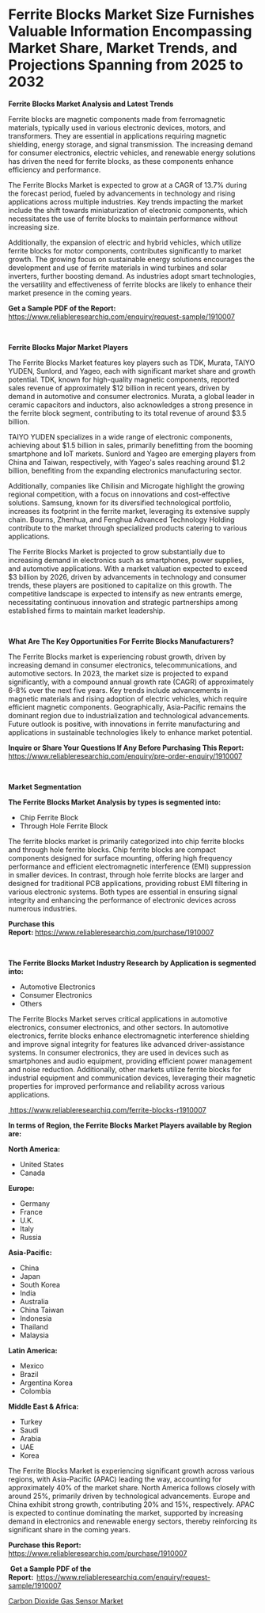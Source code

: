 <p><h1>Ferrite Blocks Market Size Furnishes Valuable Information Encompassing Market Share, Market Trends, and Projections Spanning from 2025 to 2032</h1></p><p><strong>Ferrite Blocks Market Analysis and Latest Trends</strong></p>
<p><p>Ferrite blocks are magnetic components made from ferromagnetic materials, typically used in various electronic devices, motors, and transformers. They are essential in applications requiring magnetic shielding, energy storage, and signal transmission. The increasing demand for consumer electronics, electric vehicles, and renewable energy solutions has driven the need for ferrite blocks, as these components enhance efficiency and performance.</p><p>The Ferrite Blocks Market is expected to grow at a CAGR of 13.7% during the forecast period, fueled by advancements in technology and rising applications across multiple industries. Key trends impacting the market include the shift towards miniaturization of electronic components, which necessitates the use of ferrite blocks to maintain performance without increasing size. </p><p>Additionally, the expansion of electric and hybrid vehicles, which utilize ferrite blocks for motor components, contributes significantly to market growth. The growing focus on sustainable energy solutions encourages the development and use of ferrite materials in wind turbines and solar inverters, further boosting demand. As industries adopt smart technologies, the versatility and effectiveness of ferrite blocks are likely to enhance their market presence in the coming years.</p></p>
<p><strong>Get a Sample PDF of the Report:&nbsp;</strong> <a href="https://www.reliableresearchiq.com/enquiry/request-sample/1910007?utm_campaign=2173&utm_medium=2&utm_source=Github&utm_content=ia&utm_term=11022025&utm_id=ferrite-blocks">https://www.reliableresearchiq.com/enquiry/request-sample/1910007</a></p>
<p>&nbsp;</p>
<p><strong>Ferrite Blocks Major Market Players</strong></p>
<p><p>The Ferrite Blocks Market features key players such as TDK, Murata, TAIYO YUDEN, Sunlord, and Yageo, each with significant market share and growth potential. TDK, known for high-quality magnetic components, reported sales revenue of approximately $12 billion in recent years, driven by demand in automotive and consumer electronics. Murata, a global leader in ceramic capacitors and inductors, also acknowledges a strong presence in the ferrite block segment, contributing to its total revenue of around $3.5 billion.</p><p>TAIYO YUDEN specializes in a wide range of electronic components, achieving about $1.5 billion in sales, primarily benefitting from the booming smartphone and IoT markets. Sunlord and Yageo are emerging players from China and Taiwan, respectively, with Yageo's sales reaching around $1.2 billion, benefiting from the expanding electronics manufacturing sector.</p><p>Additionally, companies like Chilisin and Microgate highlight the growing regional competition, with a focus on innovations and cost-effective solutions. Samsung, known for its diversified technological portfolio, increases its footprint in the ferrite market, leveraging its extensive supply chain. Bourns, Zhenhua, and Fenghua Advanced Technology Holding contribute to the market through specialized products catering to various applications.</p><p>The Ferrite Blocks Market is projected to grow substantially due to increasing demand in electronics such as smartphones, power supplies, and automotive applications. With a market valuation expected to exceed $3 billion by 2026, driven by advancements in technology and consumer trends, these players are positioned to capitalize on this growth. The competitive landscape is expected to intensify as new entrants emerge, necessitating continuous innovation and strategic partnerships among established firms to maintain market leadership.</p></p>
<p>&nbsp;</p>
<p><strong>What Are The Key Opportunities For Ferrite Blocks Manufacturers?</strong></p>
<p><p>The Ferrite Blocks market is experiencing robust growth, driven by increasing demand in consumer electronics, telecommunications, and automotive sectors. In 2023, the market size is projected to expand significantly, with a compound annual growth rate (CAGR) of approximately 6-8% over the next five years. Key trends include advancements in magnetic materials and rising adoption of electric vehicles, which require efficient magnetic components. Geographically, Asia-Pacific remains the dominant region due to industrialization and technological advancements. Future outlook is positive, with innovations in ferrite manufacturing and applications in sustainable technologies likely to enhance market potential.</p></p>
<p><strong>Inquire or Share Your Questions If Any Before Purchasing This Report:</strong> <a href="https://www.reliableresearchiq.com/enquiry/pre-order-enquiry/1910007?utm_campaign=2173&utm_medium=2&utm_source=Github&utm_content=ia&utm_term=11022025&utm_id=ferrite-blocks">https://www.reliableresearchiq.com/enquiry/pre-order-enquiry/1910007</a></p>
<p>&nbsp;</p>
<p><strong>Market Segmentation</strong></p>
<p><strong>The Ferrite Blocks Market Analysis by types is segmented into:</strong></p>
<p><ul><li>Chip Ferrite Block</li><li>Through Hole Ferrite Block</li></ul></p>
<p><p>The ferrite blocks market is primarily categorized into chip ferrite blocks and through hole ferrite blocks. Chip ferrite blocks are compact components designed for surface mounting, offering high frequency performance and efficient electromagnetic interference (EMI) suppression in smaller devices. In contrast, through hole ferrite blocks are larger and designed for traditional PCB applications, providing robust EMI filtering in various electronic systems. Both types are essential in ensuring signal integrity and enhancing the performance of electronic devices across numerous industries.</p></p>
<p><strong>Purchase this Report:&nbsp;</strong><a href="https://www.reliableresearchiq.com/purchase/1910007?utm_campaign=2173&utm_medium=2&utm_source=Github&utm_content=ia&utm_term=11022025&utm_id=ferrite-blocks">https://www.reliableresearchiq.com/purchase/1910007</a></p>
<p>&nbsp;</p>
<p><strong>The Ferrite Blocks Market Industry Research by Application is segmented into:</strong></p>
<p><ul><li>Automotive Electronics</li><li>Consumer Electronics</li><li>Others</li></ul></p>
<p><p>The Ferrite Blocks Market serves critical applications in automotive electronics, consumer electronics, and other sectors. In automotive electronics, ferrite blocks enhance electromagnetic interference shielding and improve signal integrity for features like advanced driver-assistance systems. In consumer electronics, they are used in devices such as smartphones and audio equipment, providing efficient power management and noise reduction. Additionally, other markets utilize ferrite blocks for industrial equipment and communication devices, leveraging their magnetic properties for improved performance and reliability across various applications.</p></p>
<p><a href="https://www.reliableresearchiq.com/ferrite-blocks-r1910007?utm_campaign=2173&utm_medium=2&utm_source=Github&utm_content=ia&utm_term=11022025&utm_id=ferrite-blocks">&nbsp;https://www.reliableresearchiq.com/ferrite-blocks-r1910007</a></p>
<p><strong>In terms of Region, the Ferrite Blocks Market Players available by Region are:</strong></p>
<p>
    <p> <strong> North America: </strong>
        <ul>
            <li>United States</li>
            <li>Canada</li>
        </ul>
        </p> 
    <p> <strong> Europe: </strong>
        <ul>
            <li>Germany</li>
            <li>France</li>
            <li>U.K.</li>
            <li>Italy</li>
            <li>Russia</li>
        </ul>
        </p> 
    <p> <strong> Asia-Pacific: </strong>
        <ul>
            <li>China</li>
            <li>Japan</li>
            <li>South Korea</li>
            <li>India</li>
            <li>Australia</li>
            <li>China Taiwan</li>
            <li>Indonesia</li>
            <li>Thailand</li>
            <li>Malaysia</li>
        </ul>
        </p> 
    <p> <strong> Latin America: </strong>
        <ul>
            <li>Mexico</li>
            <li>Brazil</li>
            <li>Argentina Korea</li>
            <li>Colombia</li>
        </ul>
        </p> 
    <p> <strong> Middle East & Africa: </strong>
        <ul>
            <li>Turkey</li>
            <li>Saudi</li>
            <li>Arabia</li>
            <li>UAE</li>
            <li>Korea</li>
        </ul>
    </p>
    </p>
<p><p>The Ferrite Blocks Market is experiencing significant growth across various regions, with Asia-Pacific (APAC) leading the way, accounting for approximately 40% of the market share. North America follows closely with around 25%, primarily driven by technological advancements. Europe and China exhibit strong growth, contributing 20% and 15%, respectively. APAC is expected to continue dominating the market, supported by increasing demand in electronics and renewable energy sectors, thereby reinforcing its significant share in the coming years.</p></p>
<p><strong>Purchase this Report: </strong><a href="https://www.reliableresearchiq.com/purchase/1910007?utm_campaign=2173&utm_medium=2&utm_source=Github&utm_content=ia&utm_term=11022025&utm_id=ferrite-blocks">https://www.reliableresearchiq.com/purchase/1910007</a></p>
<p>&nbsp;<strong>Get a Sample PDF of the Report:&nbsp;&nbsp;</strong><a href="https://www.reliableresearchiq.com/enquiry/request-sample/1910007?utm_campaign=2173&utm_medium=2&utm_source=Github&utm_content=ia&utm_term=11022025&utm_id=ferrite-blocks">https://www.reliableresearchiq.com/enquiry/request-sample/1910007</a></p>
<p><strong></strong></p>
<p><p><a href="https://github.com/GenaGaines34/Market-Research-Report-List-1/blob/main/carbon-dioxide-gas-sensor-market.md?utm_campaign=2173&utm_medium=2&utm_source=Github&utm_content=ia&utm_term=11022025&utm_id=ferrite-blocks">Carbon Dioxide Gas Sensor Market</a></p></p>